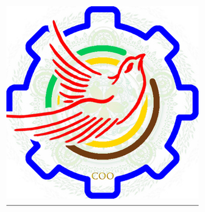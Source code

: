 <div style="display: table-cell;vertical-align: middle;text-align: center">
   <img src="docs/coo.jpg" alt="logo">

----

</div>
